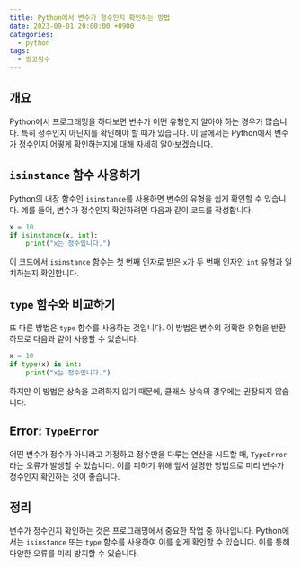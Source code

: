 ```yaml
---
title: Python에서 변수가 정수인지 확인하는 방법
date: 2023-09-01 20:00:00 +0900
categories:
  - python
tags:
  - 장고정수
---
```


## 개요
Python에서 프로그래밍을 하다보면 변수가 어떤 유형인지 알아야 하는 경우가 많습니다. 특히 정수인지 아닌지를 확인해야 할 때가 있습니다. 이 글에서는 Python에서 변수가 정수인지 어떻게 확인하는지에 대해 자세히 알아보겠습니다.

## `isinstance` 함수 사용하기
Python의 내장 함수인 `isinstance`를 사용하면 변수의 유형을 쉽게 확인할 수 있습니다. 예를 들어, 변수가 정수인지 확인하려면 다음과 같이 코드를 작성합니다.

```python
x = 10
if isinstance(x, int):
    print("x는 정수입니다.")
```

이 코드에서 `isinstance` 함수는 첫 번째 인자로 받은 `x`가 두 번째 인자인 `int` 유형과 일치하는지 확인합니다.

## `type` 함수와 비교하기
또 다른 방법은 `type` 함수를 사용하는 것입니다. 이 방법은 변수의 정확한 유형을 반환하므로 다음과 같이 사용할 수 있습니다.

```python
x = 10
if type(x) is int:
    print("x는 정수입니다.")
```

하지만 이 방법은 상속을 고려하지 않기 때문에, 클래스 상속의 경우에는 권장되지 않습니다.

## Error: `TypeError`
어떤 변수가 정수가 아니라고 가정하고 정수만을 다루는 연산을 시도할 때, `TypeError`라는 오류가 발생할 수 있습니다. 이를 피하기 위해 앞서 설명한 방법으로 미리 변수가 정수인지 확인하는 것이 좋습니다.

## 정리
변수가 정수인지 확인하는 것은 프로그래밍에서 중요한 작업 중 하나입니다. Python에서는 `isinstance` 또는 `type` 함수를 사용하여 이를 쉽게 확인할 수 있습니다. 이를 통해 다양한 오류를 미리 방지할 수 있습니다.